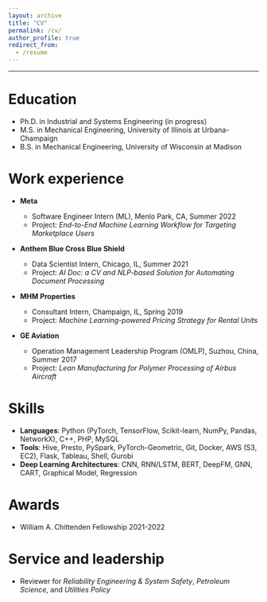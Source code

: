 ```yaml
---
layout: archive
title: "CV"
permalink: /cv/
author_profile: true
redirect_from:
  - /resume
---
```


<!-- {% include base_path %} -->

---
Education
======
* Ph.D. in Industrial and Systems Engineering (in progress)
* M.S. in Mechanical Engineering, University of Illinois at Urbana-Champaign
* B.S. in Mechanical Engineering, University of Wisconsin at Madison

Work experience
======
* **Meta**
  * Software Engineer Intern (ML), Menlo Park, CA, Summer 2022
  * Project: *End-to-End Machine Learning Workflow for Targeting Marketplace Users*

* **Anthem Blue Cross Blue Shield**
  * Data Scientist Intern, Chicago, IL, Summer 2021
  * Project: *AI Doc: a CV and NLP-based Solution for Automating Document Processing*

* **MHM Properties**
  * Consultant Intern, Champaign, IL, Spring 2019
  * Project: *Machine Learning-powered Pricing Strategy for Rental Units*

* **GE Aviation**
  * Operation Management Leadership Program (OMLP), Suzhou, China, Summer 2017
  * Project: *Lean Manufacturing for Polymer Processing of Airbus Aircraft*
  
Skills
======
* **Languages**: Python (PyTorch, TensorFlow, Scikit-learn, NumPy, Pandas, NetworkX), C++, PHP, MySQL
* **Tools**: Hive, Presto, PySpark, PyTorch-Geometric, Git, Docker, AWS (S3, EC2), Flask, Tableau, Shell, Gurobi
* **Deep Learning Architectures**: CNN, RNN/LSTM, BERT, DeepFM, GNN, CART, Graphical Model, Regression

Awards
======
* William A. Chittenden Fellowship 2021-2022

Service and leadership
======
* Reviewer for *Reliability Engineering & System Safety*, *Petroleum Science*, and *Utilities Policy*
